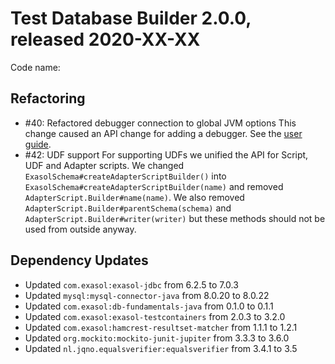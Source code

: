 # Test Database Builder 2.0.0, released 2020-XX-XX

Code name: 

## Refactoring

* #40: Refactored debugger connection to global JVM options
   This change caused an API change for adding a debugger. 
   See the [user guide](../user_guide/user_guide.md). 
* #42: UDF support
    For supporting UDFs we unified the API for Script, UDF and Adapter scripts.
    We changed `ExasolSchema#createAdapterScriptBuilder()` into `ExasolSchema#createAdapterScriptBuilder(name)`
    and removed `AdapterScript.Builder#name(name)`.
    We also removed `AdapterScript.Builder#parentSchema(schema)` and `AdapterScript.Builder#writer(writer)` but these methods should not be used from outside anyway.  
    
## Dependency Updates

* Updated `com.exasol:exasol-jdbc` from 6.2.5 to 7.0.3
* Updated `mysql:mysql-connector-java` from 8.0.20 to 8.0.22
* Updated `com.exasol:db-fundamentals-java` from 0.1.0 to 0.1.1
* Updated `com.exasol:exasol-testcontainers` from 2.0.3 to 3.2.0
* Updated `com.exasol:hamcrest-resultset-matcher` from 1.1.1 to 1.2.1
* Updated `org.mockito:mockito-junit-jupiter` from 3.3.3 to 3.6.0
* Updated `nl.jqno.equalsverifier:equalsverifier` from 3.4.1 to 3.5
